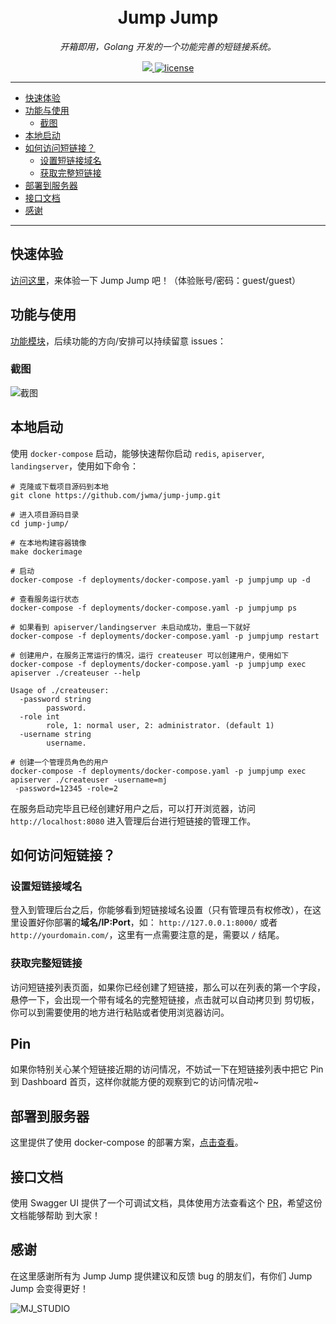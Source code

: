 <h1 align="center">
  <br>Jump Jump<br>
</h1>

<p align="center"><em>开箱即用，Golang 开发的一个功能完善的短链接系统。</em></p>
<p align="center">
  <a href="https://github.com/jwma/jump-jump/workflows/CI/badge.svg?branch=master" target="_blank">
    <img src="https://github.com/jwma/jump-jump/workflows/CI/badge.svg?branch=master">
  </a>
  <a href="https://img.shields.io/github/license/mashape/apistatus.svg" target="_blank">
      <img src="https://img.shields.io/github/license/mashape/apistatus.svg" alt="license">
  </a>
</p>

---

* [快速体验](#快速体验)
* [功能与使用](#功能与使用)
    * [截图](#截图)
* [本地启动](#本地启动)
* [如何访问短链接？](#如何访问短链接)
    * [设置短链接域名](#设置短链接域名)
    * [获取完整短链接](#获取完整短链接)
* [部署到服务器](#部署到服务器)
* [接口文档](#接口文档)
* [感谢](#感谢)

---

## 快速体验

[访问这里](http://t.majiawei.com/7pcu75)，来体验一下 Jump Jump 吧！（体验账号/密码：guest/guest）

## 功能与使用

[功能模块](http://t.majiawei.com/c6vn)，后续功能的方向/安排可以持续留意 issues：


### 截图

![截图](http://rs.majiawei.com/b/20201016144836.png)

## 本地启动

使用 `docker-compose` 启动，能够快速帮你启动 `redis`, `apiserver`, `landingserver`，使用如下命令：

```shell script
# 克隆或下载项目源码到本地
git clone https://github.com/jwma/jump-jump.git

# 进入项目源码目录
cd jump-jump/

# 在本地构建容器镜像
make dockerimage

# 启动
docker-compose -f deployments/docker-compose.yaml -p jumpjump up -d

# 查看服务运行状态
docker-compose -f deployments/docker-compose.yaml -p jumpjump ps

# 如果看到 apiserver/landingserver 未启动成功，重启一下就好
docker-compose -f deployments/docker-compose.yaml -p jumpjump restart

# 创建用户，在服务正常运行的情况，运行 createuser 可以创建用户，使用如下
docker-compose -f deployments/docker-compose.yaml -p jumpjump exec apiserver ./createuser --help

Usage of ./createuser:
  -password string
        password.
  -role int
        role, 1: normal user, 2: administrator. (default 1)
  -username string
        username.

# 创建一个管理员角色的用户
docker-compose -f deployments/docker-compose.yaml -p jumpjump exec apiserver ./createuser -username=mj
 -password=12345 -role=2
```

在服务启动完毕且已经创建好用户之后，可以打开浏览器，访问 `http://localhost:8080` 进入管理后台进行短链接的管理工作。

## 如何访问短链接？

### 设置短链接域名

登入到管理后台之后，你能够看到短链接域名设置（只有管理员有权修改），在这里设置好你部署的**域名/IP:Port**，如：
`http://127.0.0.1:8000/` 或者 `http://yourdomain.com/`，这里有一点需要注意的是，需要以 `/` 结尾。

### 获取完整短链接

访问短链接列表页面，如果你已经创建了短链接，那么可以在列表的第一个字段，悬停一下，会出现一个带有域名的完整短链接，点击就可以自动拷贝到
剪切板，你可以到需要使用的地方进行粘贴或者使用浏览器访问。

## Pin

如果你特别关心某个短链接近期的访问情况，不妨试一下在短链接列表中把它 Pin 到 Dashboard 首页，这样你就能方便的观察到它的访问情况啦~

## 部署到服务器

这里提供了使用 docker-compose 的部署方案，[点击查看](http://t.majiawei.com/fk1ta3)。

## 接口文档

使用 Swagger UI 提供了一个可调试文档，具体使用方法查看这个 [PR](https://github.com/jwma/jump-jump/pull/40)，希望这份文档能够帮助
到大家！

## 感谢

在这里感谢所有为 Jump Jump 提供建议和反馈 bug 的朋友们，有你们 Jump Jump 会变得更好！

![MJ_STUDIO](http://rs.majiawei.com/b/20200714210656.png)